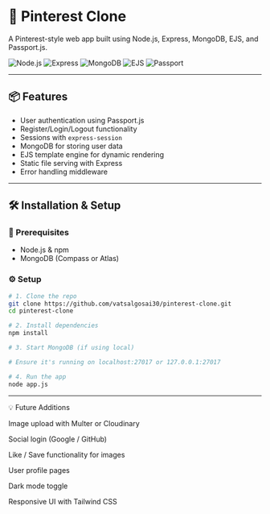 # 📌 Pinterest Clone

A Pinterest-style web app built using Node.js, Express, MongoDB, EJS, and Passport.js.

![Node.js](https://img.shields.io/badge/Node.js-339933?style=flat&logo=node.js&logoColor=white)
![Express](https://img.shields.io/badge/Express.js-000?style=flat&logo=express&logoColor=white)
![MongoDB](https://img.shields.io/badge/MongoDB-47A248?style=flat&logo=mongodb&logoColor=white)
![EJS](https://img.shields.io/badge/EJS-8B0000?style=flat&logo=ejs&logoColor=white)
![Passport](https://img.shields.io/badge/Passport.js-34A853?style=flat&logo=passport&logoColor=white)

---

## 📦 Features

- User authentication using Passport.js
- Register/Login/Logout functionality
- Sessions with `express-session`
- MongoDB for storing user data
- EJS template engine for dynamic rendering
- Static file serving with Express
- Error handling middleware

---

## 🛠️ Installation & Setup

### 🔧 Prerequisites

- Node.js & npm
- MongoDB (Compass or Atlas)

### ⚙️ Setup

```bash
# 1. Clone the repo
git clone https://github.com/vatsalgosai30/pinterest-clone.git
cd pinterest-clone

# 2. Install dependencies
npm install

# 3. Start MongoDB (if using local)

# Ensure it's running on localhost:27017 or 127.0.0.1:27017

# 4. Run the app
node app.js

```
---

💡 Future Additions

 Image upload with Multer or Cloudinary

 Social login (Google / GitHub)

 Like / Save functionality for images

 User profile pages

 Dark mode toggle

 Responsive UI with Tailwind CSS

